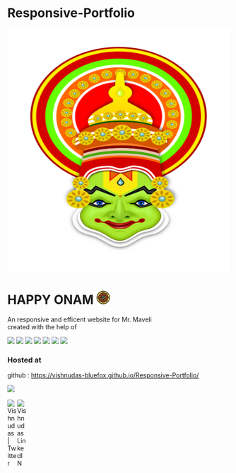 # Responsive-Portfolio
<a href="#"><img width="850px" height="550px" src="onam-mask.svg" /></a>

# HAPPY ONAM <img height="30" src="images/kerala.png">


An responsive and efficent website for Mr. Maveli
<br>
created with the help of 

<code><img height="30" src="https://img.shields.io/badge/HTML5-E34F26?style=for-the-badge&logo=html5&logoColor=white"></code> 
<code><img height="30" src="https://img.shields.io/badge/CSS-239120?&style=for-the-badge&logo=css3&logoColor=white"></code> 
<code><img height="30" src="https://img.shields.io/badge/Node.js-43853D?style=for-the-badge&logo=node.js&logoColor=white"></code>
<code><img height="30" src="https://img.shields.io/badge/JavaScript-323330?style=for-the-badge&logo=javascript&logoColor=F7DF1E"></code>
<code><img height="30" src="https://img.shields.io/badge/PHP-777BB4?style=for-the-badge&logo=php&logoColor=white"></code>
<code><img height="30" src="https://img.shields.io/badge/Bootstrap-563D7C?style=for-the-badge&logo=bootstrap&logoColor=white"></code>
<code><img height="30" src="https://img.shields.io/badge/GitHub-100000?style=for-the-badge&logo=github&logoColor=white"></code>
<br>

### Hosted at
github : https://vishnudas-bluefox.github.io/Responsive-Portfolio/
 
 
 
 
 
![](.gif)
 
 
<a href="https://twitter.com/vishnudasbluef1">
  <img align="left" alt="Vishnudas | Twitter" width="22px" src="https://raw.githubusercontent.com/peterthehan/peterthehan/master/assets/twitter.svg" />
</a>
<a href="https://www.linkedin.com/in/vishnudas-python-developer/">
  <img align="left" alt="Vishnudas LinkedIN" width="22px" src="https://raw.githubusercontent.com/peterthehan/peterthehan/master/assets/linkedin.svg" />
 </a>
